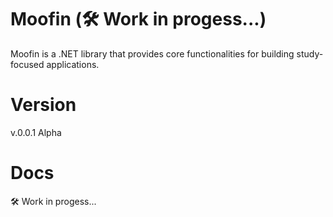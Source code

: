 # Moofin (🛠 Work in progess...)

Moofin is a .NET library that provides core functionalities for building study-focused applications. 


# Version
v.0.0.1 Alpha


# Docs

🛠 Work in progess... 
